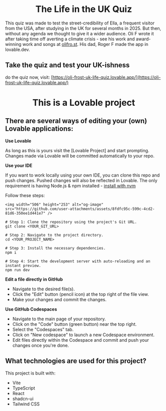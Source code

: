 <h1 align="center"> The Life in the UK Quiz</h1>

This quiz was made to test the street-credibility of Ella, a frequent visitor from the USA, after studying in the UK for several months in 2025. But then, without any agenda we thought to give it a wider audience. Oli F wrote it after taking time off averting a climate crisis - see his work and award-winning work and songs at [olifro.st](http://olifro.st). His dad, Roger F made the app in lovable.dev.

## **Take the quiz and test your UK-ishness**

do the quiz now, visit: [https://oli-frost-uk-life-quiz.lovable.app/](https://oli-frost-uk-life-quiz.lovable.app/) 
<h1 /h1>
<h1 /h1>
<h1 /h1>
<h1 align="center"> This is a Lovable project</h1>



## There are several ways of editing your (own) Lovable applications:

**Use Lovable**

As long as this is yours visit the [Lovable Project] and start prompting. Changes made via Lovable will be committed automatically to your repo.

**Use your IDE**

If you want to work locally using your own IDE, you can clone this repo and push changes. Pushed changes will also be reflected in Lovable. The only requirement is having Node.js & npm installed - [install with nvm](https://github.com/nvm-sh/nvm#installing-and-updating)

Follow these steps:
```sh<img width="506" height="253" alt="og-image" src="https://github.com/user-attachments/assets/0a617cd1-f216-4fe8-b08d-50362b0480d4" />
<img width="506" height="253" alt="og-image" src="https://github.com/user-attachments/assets/8fdfc95c-599c-4cd2-81d6-350ee1d441e7" />

# Step 1: Clone the repository using the project's Git URL.
git clone <YOUR_GIT_URL>

# Step 2: Navigate to the project directory.
cd <YOUR_PROJECT_NAME>

# Step 3: Install the necessary dependencies.
npm i

# Step 4: Start the development server with auto-reloading and an instant preview.
npm run dev
```

**Edit a file directly in GitHub**

- Navigate to the desired file(s).
- Click the "Edit" button (pencil icon) at the top right of the file view.
- Make your changes and commit the changes.

**Use GitHub Codespaces**

- Navigate to the main page of your repository.
- Click on the "Code" button (green button) near the top right.
- Select the "Codespaces" tab.
- Click on "New codespace" to launch a new Codespace environment.
- Edit files directly within the Codespace and commit and push your changes once you're done.

## What technologies are used for this project?

This project is built with:

- Vite
- TypeScript
- React
- shadcn-ui
- Tailwind CSS
